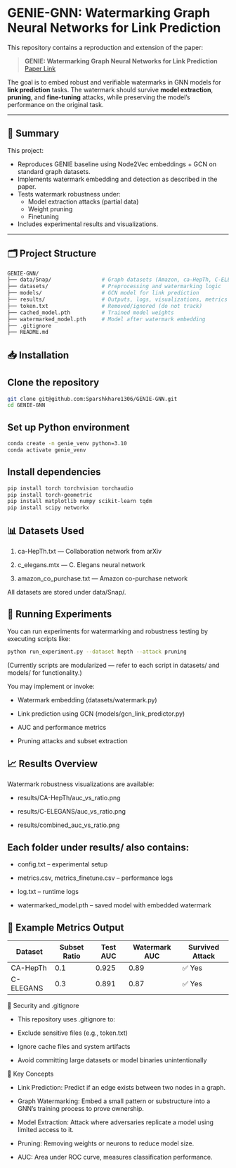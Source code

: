 # GENIE-GNN: Watermarking Graph Neural Networks for Link Prediction

This repository contains a reproduction and extension of the paper:

> **GENIE: Watermarking Graph Neural Networks for Link Prediction**  
> [Paper Link](https://arxiv.org/abs/2406.04805)

The goal is to embed robust and verifiable watermarks in GNN models for **link prediction** tasks. The watermark should survive **model extraction**, **pruning**, and **fine-tuning** attacks, while preserving the model’s performance on the original task.

---

## 📌 Summary

This project:

- Reproduces GENIE baseline using Node2Vec embeddings + GCN on standard graph datasets.
- Implements watermark embedding and detection as described in the paper.
- Tests watermark robustness under:
  - Model extraction attacks (partial data)
  - Weight pruning
  - Finetuning
- Includes experimental results and visualizations.

---

## 🗂️ Project Structure

```bash
GENIE-GNN/
├── data/Snap/                # Graph datasets (Amazon, ca-HepTh, C-ELEGANS)
├── datasets/                 # Preprocessing and watermarking logic
├── models/                   # GCN model for link prediction
├── results/                  # Outputs, logs, visualizations, metrics
├── token.txt                 # Removed/ignored (do not track)
├── cached_model.pth          # Trained model weights
├── watermarked_model.pth     # Model after watermark embedding
├── .gitignore
├── README.md
```
## 📥 Installation

## Clone the repository
```bash
git clone git@github.com:Sparshkhare1306/GENIE-GNN.git
cd GENIE-GNN
```
## Set up Python environment
```bash
conda create -n genie_venv python=3.10
conda activate genie_venv
```

## Install dependencies
```bash
pip install torch torchvision torchaudio
pip install torch-geometric
pip install matplotlib numpy scikit-learn tqdm
pip install scipy networkx
```
## 📊 Datasets Used

1. ca-HepTh.txt — Collaboration network from arXiv

2. c_elegans.mtx — C. Elegans neural network

3. amazon_co_purchase.txt — Amazon co-purchase network


All datasets are stored under data/Snap/.


## 🧪 Running Experiments

You can run experiments for watermarking and robustness testing by executing scripts like:
``` bash
python run_experiment.py --dataset hepth --attack pruning
```
(Currently scripts are modularized — refer to each script in datasets/ and models/ for functionality.)

You may implement or invoke:

- Watermark embedding (datasets/watermark.py)

- Link prediction using GCN (models/gcn_link_predictor.py)

- AUC and performance metrics

- Pruning attacks and subset extraction

## 📈 Results Overview
Watermark robustness visualizations are available:

- results/CA-HepTh/auc_vs_ratio.png

- results/C-ELEGANS/auc_vs_ratio.png

- results/combined_auc_vs_ratio.png

## Each folder under results/ also contains:

- config.txt – experimental setup

- metrics.csv, metrics_finetune.csv – performance logs

- log.txt – runtime logs

- watermarked_model.pth – saved model with embedded watermark

## 📁 Example Metrics Output
| Dataset   | Subset Ratio | Test AUC | Watermark AUC | Survived Attack |
| --------- | ------------ | -------- | ------------- | --------------- |
| CA-HepTh  | 0.1          | 0.925    | 0.89          | ✅ Yes           |
| C-ELEGANS | 0.3          | 0.891    | 0.87          | ✅ Yes           |


🔐 Security and .gitignore
- This repository uses .gitignore to:

- Exclude sensitive files (e.g., token.txt)

- Ignore cache files and system artifacts

- Avoid committing large datasets or model binaries unintentionally

🧠 Key Concepts
- Link Prediction: Predict if an edge exists between two nodes in a graph.

- Graph Watermarking: Embed a small pattern or substructure into a GNN’s training process to prove ownership.

- Model Extraction: Attack where adversaries replicate a model using limited access to it.

- Pruning: Removing weights or neurons to reduce model size.

- AUC: Area under ROC curve, measures classification performance.






